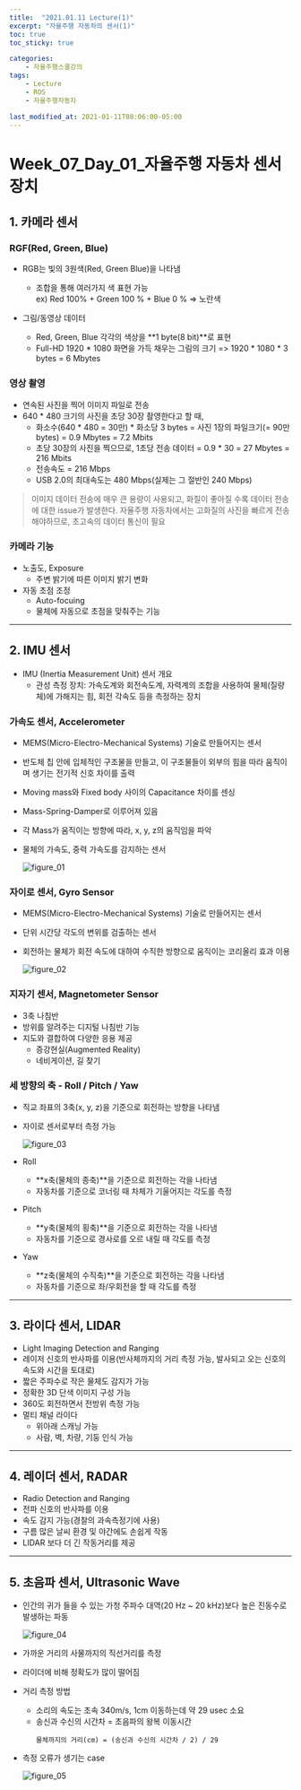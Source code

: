 ```yaml
---
title:  "2021.01.11 Lecture(1)"
excerpt: "자율주행 자동차의 센서(1)"
toc: true
toc_sticky: true

categories:
    - 자율주행스쿨강의
tags:
    - Lecture
    - ROS
    - 자율주행자동차

last_modified_at: 2021-01-11T08:06:00-05:00
---
```


# Week_07_Day_01_자율주행 자동차 센서 장치

## 1. 카메라 센서
### RGF(Red, Green, Blue)
- RGB는 빛의 3원색(Red, Green Blue)을 나타냄
    - 조합을 통해 여러가지 색 표현 가능\
    ex) Red 100% + Green 100 % + Blue 0 % => 노란색

- 그림/동영상 데이터
    - Red, Green, Blue 각각의 색상을 **1 byte(8 bit)**로 표현
    - Full-HD 1920 * 1080 화면을 가득 채우는 그림의 크기 => 1920 * 1080 * 3 bytes = 6 Mbytes

### 영상 촬영
- 연속된 사진을 찍어 이미지 파일로 전송
- 640 * 480 크기의 사진을 초당 30장 촬영한다고 할 때,
    - 화소수(640 * 480 = 30만) * 화소당 3 bytes = 사진 1장의 파일크기(= 90만 bytes) = 0.9 Mbytes = 7.2 Mbits
    - 초당 30장의 사진을 찍으므로, 1초당 전송 데이터 = 0.9 * 30 = 27 Mbytes = 216 Mbits
    - 전송속도 = 216 Mbps
    - USB 2.0의 최대속도는 480 Mbps(실제는 그 절반인 240 Mbps)
>이미지 데이터 전송에 매우 큰 용량이 사용되고, 화질이 좋아질 수록 데이터 전송에 대한 issue가 발생한다.
>자율주행 자동차에서는 고화질의 사진을 빠르게 전송해야하므로, 초고속의 데이터 통신이 필요

### 카메라 기능
- 노출도, Exposure
    - 주변 밝기에 따른 이미지 밝기 변화
- 자동 초점 조정
    - Auto-focuing
    - 물체에 자동으로 초점을 맞춰주는 기능
---
## 2. IMU 센서
- IMU (Inertia Measurement Unit) 센서 개요
    - 관성 측정 장치: 가속도계와 회전속도계, 자력계의 조합을 사용하여 물체(질량체)에 가해지는 힘, 회전 각속도 등을 측정하는 장치

### 가속도 센서, Accelerometer
- MEMS(Micro-Electro-Mechanical Systems) 기술로 만들어지는 센서
- 반도체 칩 안에 입체적인 구조물을 만들고, 이 구조물들이 외부의 힘을 따라 움직이며 생기는 전기적 신호 차이를 출력
- Moving mass와 Fixed body 사이의 Capacitance 차이를 센싱
- Mass-Spring-Damper로 이루어져 있음
- 각 Mass가 움직이는 방향에 따라, x, y, z의 움직임을 파악
- 물체의 가속도, 중력 가속도를 감지하는 센서
    
    ![figure_01](img/figure_01.png)

### 자이로 센서, Gyro Sensor
- MEMS(Micro-Electro-Mechanical Systems) 기술로 만들어지는 센서
- 단위 시간당 각도의 변위를 검출하는 센서
- 회전하는 물체가 회전 속도에 대하여 수직한 방향으로 움직이는 코리올리 효과 이용

    ![figure_02](img/figure_02.png)

### 지자기 센서, Magnetometer Sensor
- 3축 나침반
- 방위를 알려주는 디지털 나침반 기능
- 지도와 결합하여 다양한 응용 제공
    - 증강현실(Augmented Reality)
    - 네비게이션, 길 찾기

### 세 방향의 축 - Roll / Pitch / Yaw
- 직교 좌표의 3축(x, y, z)을 기준으로 회전하는 방향을 나타냄
- 자이로 센서로부터 측정 가능

    ![figure_03](img/figure_03.png)

- Roll
    - **x축(물체의 종축)**을 기준으로 회전하는 각을 나타냄
    - 자동차를 기준으로 코너링 때 차체가 기울어지는 각도를 측정
- Pitch
    - **y축(물체의 횡축)**을 기준으로 회전하는 각을 나타냄
    - 자동차를 기준으로 경사로를 오르 내릴 때 각도를 측정
- Yaw
    - **z축(물체의 수직축)**을 기준으로 회전하는 각을 나타냄
    - 자동차를 기준으로 좌/우회전을 할 때 각도를 측정
---
## 3. 라이다 센서, LIDAR
- Light Imaging Detection and Ranging
- 레이저 신호의 반사파를 이용(반사체까지의 거리 측정 가능, 발사되고 오는 신호의 속도와 시간을 토대로)
- 짧은 주파수로 작은 물체도 감지가 가능
- 정확한 3D 단색 이미지 구성 가능
- 360도 회전하면서 전방위 측정 가능
- 멀티 채널 라이다
    - 위아래 스캐닝 가능
    - 사람, 벽, 차량, 기둥 인식 가능
---
## 4. 레이더 센서, RADAR
- Radio Detection and Ranging
- 전파 신호의 반사파를 이용
- 속도 감지 가능(경찰의 과속측정기에 사용)
- 구름 많은 날씨 환경 및 야간에도 손쉽게 작동
- LIDAR 보다 더 긴 작동거리를 제공
---
## 5. 초음파 센서, Ultrasonic Wave
- 인간의 귀가 들을 수 있는 가청 주파수 대역(20 Hz ~ 20 kHz)보다 높은 진동수로 발생하는 파동

    ![figure_04](img/figure_04.png)

- 가까운 거리의 사물까지의 직선거리를 측정
- 라이더에 비해 정확도가 많이 떨어짐
- 거리 측정 방법
    - 소리의 속도는 초속 340m/s, 1cm 이동하는데 약 29 usec 소요
    - 송신과 수신의 시간차 = 초음파의 왕복 이동시간
        ```
        물체까지의 거리(cm) = (송신과 수신의 시간차 / 2) / 29 
        ```
- 측정 오류가 생기는 case

    ![figure_05](img/figure_05.png)
